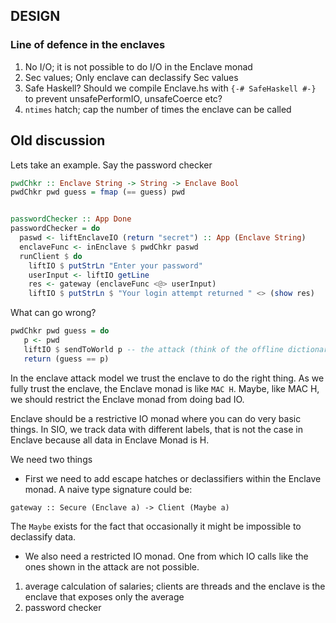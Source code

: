 ## DESIGN

### Line of defence in the enclaves

1. No I/O; it is not possible to do I/O in the Enclave monad
2. Sec values; Only enclave can declassify Sec values
3. Safe Haskell? Should we compile Enclave.hs with `{-# SafeHaskell #-}` to prevent unsafePerformIO, unsafeCoerce etc?
4. `ntimes` hatch; cap the number of times the enclave can be called

## Old discussion

Lets take an example. Say the password checker

```haskell
pwdChkr :: Enclave String -> String -> Enclave Bool
pwdChkr pwd guess = fmap (== guess) pwd


passwordChecker :: App Done
passwordChecker = do
  paswd <- liftEnclaveIO (return "secret") :: App (Enclave String)
  enclaveFunc <- inEnclave $ pwdChkr paswd
  runClient $ do
    liftIO $ putStrLn "Enter your password"
    userInput <- liftIO getLine
    res <- gateway (enclaveFunc <@> userInput)
    liftIO $ putStrLn $ "Your login attempt returned " <> (show res)
```

What can go wrong?

```haskell
pwdChkr pwd guess = do
   p <- pwd
   liftIO $ sendToWorld p -- the attack (think of the offline dictionary attack)
   return (guess == p)
```

In the enclave attack model we trust the enclave to do the right thing. As we fully trust the enclave, the Enclave monad is like `MAC H`. Maybe, like MAC H, we should restrict the Enclave monad from doing bad IO.

Enclave should be a restrictive IO monad where you can do very basic things. In SIO, we track data with different labels, that is not the case in Enclave because all data in 
Enclave Monad is H.

We need two things
- First we need to add escape hatches or declassifiers within the Enclave monad. A naive type signature could be:

```
gateway :: Secure (Enclave a) -> Client (Maybe a)
```

 The `Maybe` exists for the fact that occasionally it might be impossible to declassify data.
 
- We also need a restricted IO monad. One from which IO calls like the ones shown in the attack are not possible.



1. average calculation of salaries; clients are threads and the enclave is the enclave that exposes only the average
2. password checker
